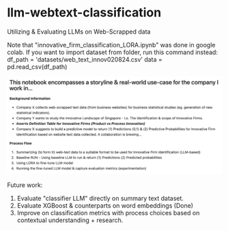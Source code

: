 # llm-webtext-classification
Utilizing &amp; Evaluating LLMs on Web-Scrapped data

Note that "innovative_firm_classification_LORA.ipynb" was done in google colab. If you want to import dataset from folder, run this command instead: 
df_path = 'datasets/web_text_innov020824.csv' 
data = pd.read_csv(df_path)

![alt text](https://github.com/jinkett99/llm-webtext-classification/blob/main/images/background.png?raw=true)

Future work: 
1. Evaluate "classifier LLM" directly on summary text dataset.
2. Evaluate XGBoost & counterparts on word embeddings (Done)
3. Improve on classification metrics with process choices based on contextual understanding + research.
